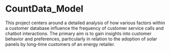 # CountData_Model

This project centers around a detailed analysis of how various factors within a customer database influence the frequency of customer service calls and chatbot interactions. The primary aim is to gain insights into customer behavior and preferences, particularly in relation to the adoption of solar panels by long-time customers of an energy retailer.
